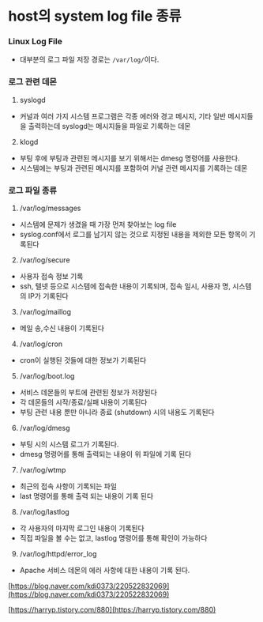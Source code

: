 # host의 system log file 종류

### Linux Log File

- 대부분의 로그 파일 저장 경로는  `/var/log/`이다.

### 로그 관련 데몬

1. syslogd
- 커널과 여러 가지 시스템 프로그램은 각종 에러와 경고 메시지, 기타 일반 메시지들을 출력하는데 syslogd는 메시지들을 파일로 기록하는 데몬

2. klogd
- 부팅 후에 부팅과 관련된 메시지를 보기 위해서는 dmesg 명령어를 사용한다.
- 시스템에는 부팅과 관련된 메시지를 포함하여 커널 관련 메시지를 기록하는 데몬

### 로그 파일 종류

1. /var/log/messages

- 시스템에 문제가 생겼을 때 가장 먼저 찾아보는 log file
- syslog.conf에서 로그를 남기지 않는 것으로 지정된 내용을 제외한 모든 항목이 기록된다 

2. /var/log/secure

- 사용자 접속 정보 기록
- ssh, 텔넷 등으로 시스템에 접속한 내용이 기록되며, 접속 일시, 사용자 명, 시스템의 IP가 기록된다 

3. /var/log/maillog

- 메일 송,수신 내용이 기록된다

4. /var/log/cron

-  cron이 실행된 것들에 대한 정보가 기록된다

5. /var/log/boot.log

- 서비스 데몬들의 부트에 관련된 정보가 저장된다
 - 각 데몬들의 시작/종료/실패 내용이 기록된다
- 부팅 관련 내용 뿐만 아니라 종료 (shutdown) 시의 내용도 기록된다

6. /var/log/dmesg

- 부팅 시의 시스템 로그가 기록된다.
- dmesg 명령어를 통해 출력되는 내용이 위 파일에 기록 된다

7. /var/log/wtmp

- 최근의 접속 사항이 기록되는 파일
- last 명령어를 통해 출력 되는 내용이 기록 된다

8. /var/log/lastlog

- 각 사용자의 마지막 로그인 내용이 기록된다
- 직접 파일을 볼 수는 없고, lastlog 명령어를 통해 확인이 가능하다

9. /var/log/httpd/error_log

- Apache 서비스 데몬의 에러 사항에 대한 내용이 기록 된다.

[https://blog.naver.com/kdi0373/220522832069](https://blog.naver.com/kdi0373/220522832069)

[https://harryp.tistory.com/880](https://harryp.tistory.com/880)
